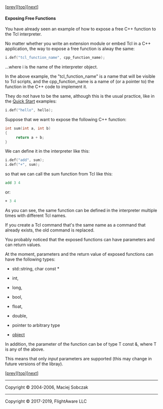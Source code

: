 [[prev](quickstart.md)][[top](README.md)][[next](classes.md)]  

#### Exposing Free Functions  

You have already seen an example of how to expose a free C++ function to the Tcl interpreter.

No matter whether you write an extension module or embed Tcl in a C++ application, the way to expose a free function is alway the same:

```cpp
i.def("tcl_function_name", cpp_function_name);  
```

...where i is the name of the interpreter object.

In the above example, the "tcl_function_name" is a name that will be visible to Tcl scripts, and the cpp_function_name is a name of (or a pointer to) the function in the C++ code to implement it.

They do not have to be the same, although this is the usual practice, like in the [Quick Start](quickstart.md) examples:

```cpp
i.def("hello", hello);  
```

Suppose that we want to expose the following C++ function:

```cpp
int sum(int a, int b)  
{  
     return a + b;  
}  
```

We can define it in the interpreter like this:

```cpp
i.def("add", sum);  
i.def("+", sum);  
```

so that we can call the sum function from Tcl like this:

```tcl
add 3 4  
```

or:

```tcl
+ 3 4  
```

As you can see, the same function can be defined in the interpreter multiple times with different Tcl names.

If you create a Tcl command that's the same name as a command that already exists, the old command is replaced.

You probably noticed that the exposed functions can have parameters and can return values.

At the moment, parameters and the return value of exposed functions can have the following types:

*   std::string, char const *  

*   int,
*   long,
*   bool,
*   float,
*   double,
*   pointer to arbitrary type
*   [object](objects.md)  

In addition, the parameter of the function can be of type T const &, where T is any of the above.

This means that only <span style="font-style: italic;">input</span> parameters are supported (this may change in future versions of the libray).

[[prev](quickstart.md)][[top](README.md)][[next](classes.md)]  

* * *

Copyright © 2004-2006, Maciej Sobczak  

* * *

Copyright © 2017-2019, FlightAware LLC
